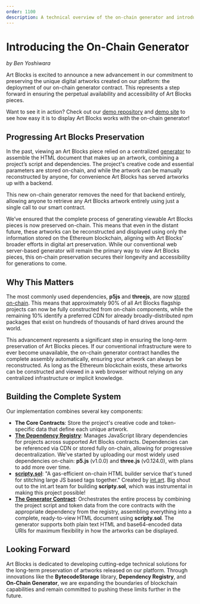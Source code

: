 ```yaml
---
order: 1100
description: A technical overview of the on-chain generator and introduction to the ecosystem of preservation projects at Art Blocks.
---
```


# Introducing the On-Chain Generator

*by Ben Yoshiwara*

Art Blocks is excited to announce a new advancement in our commitment to preserving the unique digital artworks created on our platform: the deployment of our on-chain generator contract. This represents a step forward in ensuring the perpetual availability and accessibility of Art Blocks pieces.

Want to see it in action? Check out our [demo repository](https://github.com/ArtBlocks/on-chain-generator-viewer) and [demo site](https://artblocks.io/onchain/generator) to see how easy it is to display Art Blocks works with the on-chain generator!

## Progressing Art Blocks Preservation

In the past, viewing an Art Blocks piece relied on a centralized [generator](https://docs.artblocks.io/creator-docs/art-blocks-101/generator/) to assemble the HTML document that makes up an artwork, combining a project’s script and dependencies. The project's creative code and essential parameters are stored on-chain, and while the artwork can be manually reconstructed by anyone, for convenience Art Blocks has served artworks up with a backend.

This new on-chain generator removes the need for that backend entirely, allowing anyone to retrieve any Art Blocks artwork entirely using just a single call to our smart contract.

We’ve ensured that the complete process of generating viewable Art Blocks pieces is now preserved on-chain. This means that even in the distant future, these artworks can be reconstructed and displayed using only the information stored on the Ethereum blockchain, aligning with Art Blocks’ broader efforts in digital art preservation. While our conventional web server-based generator will remain the primary way to view Art Blocks pieces, this on-chain preservation secures their longevity and accessibility for generations to come.

## Why This Matters

The most commonly used dependencies, **p5js** and **threejs**, are now [stored on-chain](https://docs.artblocks.io/creator-docs/art-blocks-101/on-chain/#summary). This means that approximately 90% of all Art Blocks flagship projects can now be fully constructed from on-chain components, while the remaining 10% identify a preferred CDN for already broadly-distributed npm packages that exist on hundreds of thousands of hard drives around the world.

This advancement represents a significant step in ensuring the long-term preservation of Art Blocks pieces. If our conventional infrastructure were to ever become unavailable, the on-chain generator contract handles the complete assembly automatically, ensuring your artwork can always be reconstructed. As long as the Ethereum blockchain exists, these artworks can be constructed and viewed in a web browser without relying on any centralized infrastructure or implicit knowledge.

## Building the Complete System

Our implementation combines several key components:

- **The Core Contracts**: Store the project's creative code and token-specific data that define each unique artwork.
- **[The Dependency Registry](https://etherscan.io/address/0x37861f95882ACDba2cCD84F5bFc4598e2ECDDdAF#readProxyContract)**: Manages JavaScript library dependencies for projects across supported Art Blocks contracts. Dependencies can be referenced via CDN or stored fully on-chain, allowing for progressive decentralization. We've started by uploading our most widely used dependencies on-chain: **p5.js** (v1.0.0) and **three.js** (v0.124.0), with plans to add more over time.
- **[scripty.sol](https://github.com/intartnft/scripty.sol)**: "A gas-efficient on-chain HTML builder service that's tuned for stitching large JS based tags together." Created by [int.art](https://int.art/). Big shout out to the int.art team for building **scripty.sol**, which was instrumental in making this project possible!
- **[The Generator Contract](https://etherscan.io/address/0x953D288708bB771F969FCfD9BA0819eF506Ac718#readProxyContract)**: Orchestrates the entire process by combining the project script and token data from the core contracts with the appropriate dependency from the registry, assembling everything into a complete, ready-to-view HTML document using **scripty.sol**. The generator supports both plain text HTML and base64-encoded data URIs for maximum flexibility in how the artworks can be displayed.

## Looking Forward

Art Blocks is dedicated to developing cutting-edge technical solutions for the long-term preservation of artworks released on our platform. Through innovations like the **BytecodeStorage** library, **Dependency Registry**, and **On-Chain Generator**, we are expanding the boundaries of blockchain capabilities and remain committed to pushing these limits further in the future.
